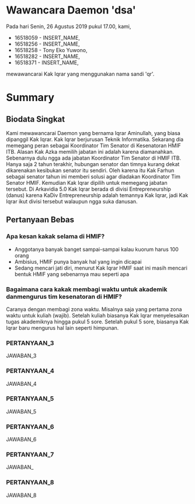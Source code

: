 # Wawancara Daemon 'dsa'
Pada hari Senin, 26 Agustus 2019 pukul 17.00, kami,
- 16518059 - INSERT_NAME,
- 16518256 - INSERT_NAME,
- 16518258 - Tony Eko Yuwono,
- 16518282 - INSERT_NAME,
- 16518371 - INSERT_NAME,

mewawancarai Kak Iqrar yang menggunakan nama sandi 'qr'.

# Summary
## Biodata Singkat
Kami mewawancarai Daemon yang bernama Iqrar Aminullah, yang biasa dipanggil Kak Iqrar. Kak Iqrar berjurusan Teknik Informatika. Sekarang dia memegang peran sebagai Koordinator Tim Senator di Kesenatoran HMIF ITB. Alasan Kak Azka memilih jabatan ini adalah karena diamanahkan. Sebenarnya dulu ngga ada jabatan Koordinator Tim Senator di HMIF ITB. Hanya saja 2 tahun terakhir, hubungan senator dan timnya kurang dekat dikarenakan kesibukan senator itu sendiri. Oleh karena itu Kak Farhun sebagai senator tahun ini memberi solusi agar diadakan Koordinator Tim Senator HMIF. Kemudian Kak Iqrar dipilih untuk memegang jabatan tersebut.
Di Arkavidia 5.0 Kak Iqrar berada di divisi Entrepreneurship (danus) karena KaDiv Entrepreneurship adalah temannya Kak Iqrar, jadi Kak Iqrar ikut divisi tersebut walaupun ngga suka danusan.

## Pertanyaan Bebas
### Apa kesan kakak selama di HMIF?
  - Anggotanya banyak banget sampai-sampai kalau kuorum harus 100 orang
  - Ambisius, HMIF punya banyak hal yang ingin dicapai
  - Sedang mencari jati diri, menurut Kak Iqrar HMIF saat ini masih mencari bentuk HMIF yang sebenarnya mau seperti apa

### Bagaimana cara kakak membagi waktu untuk akademik danmengurus tim kesenatoran di HMIF?
Caranya dengan membagi zona waktu. Misalnya saja yang pertama zona waktu untuk kuliah (wajib). Setelah kuliah biasanya Kak Iqrar menyelesaikan tugas akademiknya hingga pukul 5 sore. Setelah pukul 5 sore, biasanya Kak Iqrar baru mengurus hal lain seperti himpunan. 

### PERTANYAAN_3
  JAWABAN_3

### PERTANYAAN_4
  JAWABAN_4

### PERTANYAAN_5
  JAWABAN_5

### PERTANYAAN_6
  JAWABAN_6

### PERTANYAAN_7
  JAWABAN_

### PERTANYAAN_8
  JAWABAN_8